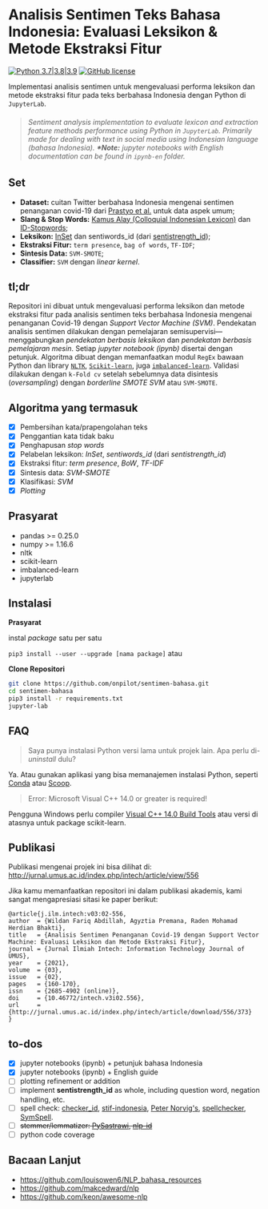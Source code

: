 # Analisis Sentimen Teks Bahasa Indonesia: Evaluasi Leksikon & Metode Ekstraksi Fitur
[![Python 3.7|3.8|3.9](https://img.shields.io/badge/Python-3.7%2F3.8%2F3.9-blue.svg)](https://www.python.org/downloads/)
[![GitHub license](https://img.shields.io/github/license/onpilot/sentimen-bahasa.svg)](https://github.com/onpilot/sentimen-bahasa/blob/master/LICENSE)

Implementasi analisis sentimen untuk mengevaluasi performa leksikon dan metode ekstraksi fitur pada teks berbahasa Indonesia dengan Python di `JupyterLab`.
> ###### _Sentiment analysis implementation to evaluate lexicon and extraction feature methods performance using Python in `JupyterLab`. Primarily made for dealing with text in social media using Indonesian language (bahasa Indonesia). **\*Note:** jupyter notebooks with English documentation can be found in `ipynb-en` folder._

## Set
- **Dataset:** cuitan Twitter berbahasa Indonesia mengenai sentimen penanganan covid-19 dari [Prastyo et al.](https://dx.doi.org/10.20473/jisebi.6.2.112-122) untuk data aspek umum;
- **Slang & Stop Words:** [Kamus Alay (Colloquial Indonesian Lexicon)](https://github.com/nasalsabila/kamus-alay) dan [ID-Stopwords](https://github.com/masdevid/ID-Stopwords);
- **Leksikon:** [InSet](https://github.com/fajri91/InSet) dan sentiwords_id (dari [sentistrength_id](https://github.com/masdevid/sentistrength_id));
- **Ekstraksi Fitur:** `term presence`, `bag of words`, `TF-IDF`;
- **Sintesis Data:** `SVM-SMOTE`;
- **Classifier:** `SVM` dengan *linear kernel*.

## tl;dr
Repositori ini dibuat untuk mengevaluasi performa leksikon dan metode ekstraksi fitur pada analisis sentimen teks berbahasa Indonesia mengenai penanganan Covid-19 dengan *Support Vector Machine (SVM)*. Pendekatan analisis sentimen dilakukan dengan pemelajaran semisupervisi—menggabungkan *pendekatan berbasis leksikon* dan *pendekatan berbasis pemelajaran mesin*. Setiap *jupyter notebook (ipynb)* disertai dengan petunjuk. Algoritma dibuat dengan memanfaatkan modul `RegEx` bawaan Python dan library [`NLTK`](https://www.nltk.org/), [`Scikit-learn`](https://scikit-learn.org/), juga [`imbalanced-learn`](https://imbalanced-learn.org/). Validasi dilakukan dengan `k-Fold cv` setelah sebelumnya data disintesis (*oversampling*) dengan *borderline SMOTE SVM* atau `SVM-SMOTE`.

## Algoritma yang termasuk
- [x] Pembersihan kata/prapengolahan teks
- [x] Penggantian kata tidak baku
- [x] Penghapusan *stop words*
- [x] Pelabelan leksikon: *InSet*, *sentiwords_id* (dari *sentistrength_id*) 
- [x] Ekstraksi fitur: *term presence*, *BoW*, *TF-IDF*
- [x] Sintesis data: *SVM-SMOTE*
- [x] Klasifikasi: *SVM*
- [x] *Plotting*

## Prasyarat
* pandas >= 0.25.0
* numpy >= 1.16.6
* nltk
* scikit-learn
* imbalanced-learn
* jupyterlab

## Instalasi
**Prasyarat**

instal *package* satu per satu

`pip3 install --user --upgrade [nama package]` atau

**Clone Repositori**

```bash
git clone https://github.com/onpilot/sentimen-bahasa.git
cd sentimen-bahasa
pip3 install -r requirements.txt
jupyter-lab
```

## FAQ
> Saya punya instalasi Python versi lama untuk projek lain. Apa perlu di-*uninstall* dulu?

Ya. Atau gunakan aplikasi yang bisa memanajemen instalasi Python, seperti [Conda](https://conda.io/) atau [Scoop](https://github.com/ScoopInstaller/Scoop).

> Error: Microsoft Visual C++ 14.0 or greater is required!
 
Pengguna Windows perlu compiler [Visual C++ 14.0 Build Tools](https://visualstudio.microsoft.com/visual-cpp-build-tools/) atau versi di atasnya untuk package scikit-learn.


## Publikasi
Publikasi mengenai projek ini bisa dilihat di: http://jurnal.umus.ac.id/index.php/intech/article/view/556 

Jika kamu memanfaatkan repositori ini dalam publikasi akademis, kami sangat mengapresiasi sitasi ke paper berikut:

    @article{j.ilm.intech:v03:02-556,
    author  = {Wildan Fariq Abdillah, Agyztia Premana, Raden Mohamad Herdian Bhakti},
    title   = {Analisis Sentimen Penanganan Covid-19 dengan Support Vector Machine: Evaluasi Leksikon dan Metode Ekstraksi Fitur},
    journal = {Jurnal Ilmiah Intech: Information Technology Journal of UMUS},
    year    = {2021},
    volume  = {03},
    issue   = {02},
    pages   = {160-170},
    issn    = {2685-4902 (online)},
    doi     = {10.46772/intech.v3i02.556},
    url     = {http://jurnal.umus.ac.id/index.php/intech/article/download/556/373}
    }

## to-dos
- [x] jupyter notebooks (ipynb) + petunjuk bahasa Indonesia
- [x] jupyter notebooks (ipynb) + English guide
- [ ] plotting refinement or addition
- [ ] implement **sentistrength_id** as whole, including question word, negation handling, etc.
- [ ] spell check: [checker_id](https://github.com/mamat-rahmat/checker_id), [stif-indonesia](https://github.com/haryoa/stif-indonesia), [Peter Norvig's](https://norvig.com/spell-correct.html), [spellchecker](https://github.com/pirate/spellchecker), [SymSpell](https://github.com/wolfgarbe/SymSpell).
- [ ] <del>stemmer/lemmatizer: [PySastrawi](https://github.com/har07/PySastrawi), [nlp-id](https://github.com/kumparan/nlp-id)</del>
- [ ] python code coverage

## Bacaan Lanjut
- https://github.com/louisowen6/NLP_bahasa_resources
- https://github.com/makcedward/nlp
- https://github.com/keon/awesome-nlp
